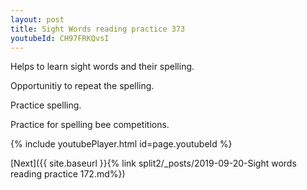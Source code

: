 ```yaml
---
layout: post
title: Sight Words reading practice 373
youtubeId: CH97FRKQvsI
---
```

 
 
Helps to learn sight words and their spelling.

Opportunitiy to repeat the spelling. 

Practice spelling. 
 
Practice for spelling bee competitions. 
 
{% include youtubePlayer.html id=page.youtubeId %}
 
 

[Next]({{ site.baseurl }}{% link  split2/_posts/2019-09-20-Sight words reading practice 172.md%})
 
